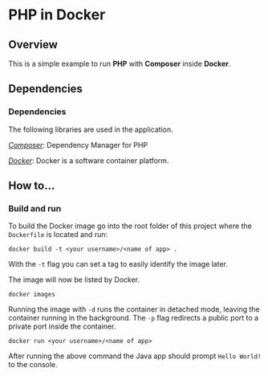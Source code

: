 # PHP in Docker

## Overview

This is a simple example to run **PHP** with **Composer** inside **Docker**.

## Dependencies

### Dependencies

The following libraries are used in the application.

*[Composer](https://getcomposer.org/)*: Dependency Manager for PHP

*[Docker](https://www.docker.com/)*: Docker is a software container platform.

## How to...

### Build and run

To build the Docker image go into the root folder of this project where the `Dockerfile` is located and run:

```
docker build -t <your username>/<name of app> .
```

With the `-t` flag you can set a tag to easily identify the image later.

The image will now be listed by Docker.

```
docker images
```

Running the image with `-d` runs the container in detached mode, leaving the container running in the background. The `-p` flag redirects a public port to a private port inside the container.

```
docker run <your username>/<name of app>
```

After running the above command the Java app should prompt `Hello World!` to the console.
